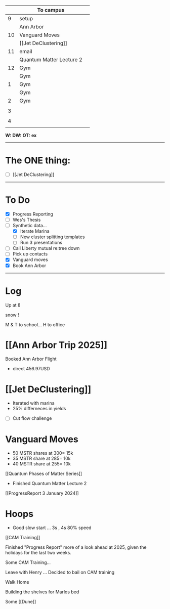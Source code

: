 
|     | To campus                |     |
| --- | ------------------------ | --- |
| 9   | setup                    |     |
|     | Ann Arbor                |     |
| 10  | Vanguard Moves           |     |
|     | [[Jet DeClustering]]     |     |
| 11  | email                    |     |
|     | Quantum Matter Lecture 2 |     |
| 12  | Gym                      |     |
|     | Gym                      |     |
| 1   | Gym                      |     |
|     | Gym                      |     |
| 2   | Gym                      |     |
|     |                          |     |
| 3   |                          |     |
|     |                          |     |
| 4   |                          |     |
|     |                          |     |

**W:**
**DW:**
**OT:**
**ex** 

---
# The ONE thing: 
- [ ] [[Jet DeClustering]]

---
# To Do

- [x] Progress Reporting
- [ ] Wes's Thesis
- [ ]  Synthetic data... 
	- [x] Iterate Marina
	- [ ] New cluster splitting templates
	- [ ] Run 3 presentations 
- [ ] Call Liberty mutual re:tree down
- [ ] Pick up contacts
- [x] Vanguard moves
- [x] Book Ann Arbor

---

# Log

Up at 8 

snow ! 

M & T to school... H to office

# [[Ann Arbor Trip 2025]]
Booked Ann Arbor Flight
- direct 456.97USD


# [[Jet DeClustering]]
- Iterated with marina 
- 25% differneces in yields 
- [ ] Cut flow challenge

# Vanguard Moves
- 50 MSTR shares at $300 = ~$15k
- 35 MSTR share at $285 =  ~$10k
- 40 MSTR share at $255 =  ~$10k


[[Quantum Phases of Matter Series]]
- Finished Quantum Matter Lecture 2

[[ProgressReport 3 January 2024]]

# Hoops 
- Good slow start ... 3s , 4s 80% speed

[[CAM Training]]

Finished "Progress Report"  more of a look ahead at 2025, given the holidays for the last two weeks. 

Some CAM Training...

Leave  with Henry ... Decided to bail on CAM training

Walk Home 

Building the shelves for Marlos bed

Some [[Dune]]


